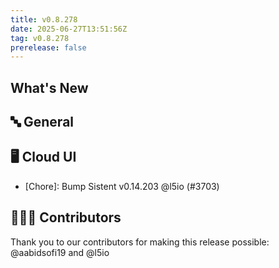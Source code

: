 ```yaml
---
title: v0.8.278
date: 2025-06-27T13:51:56Z
tag: v0.8.278
prerelease: false
---
```


## What's New
## 🔤 General
## 🖥 Cloud UI

- [Chore]: Bump Sistent v0.14.203 @l5io (#3703)

## 👨🏽‍💻 Contributors

Thank you to our contributors for making this release possible:
@aabidsofi19 and @l5io

